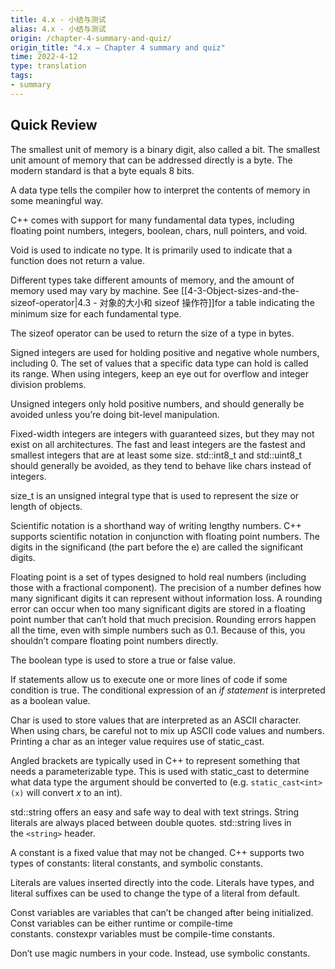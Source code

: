 ```yaml
---
title: 4.x - 小结与测试
alias: 4.x - 小结与测试
origin: /chapter-4-summary-and-quiz/
origin_title: "4.x — Chapter 4 summary and quiz"
time: 2022-4-12
type: translation
tags:
- summary
---
```



## Quick Review

The smallest unit of memory is a binary digit, also called a bit. The smallest unit amount of memory that can be addressed directly is a byte. The modern standard is that a byte equals 8 bits.

A data type tells the compiler how to interpret the contents of memory in some meaningful way.

C++ comes with support for many fundamental data types, including floating point numbers, integers, boolean, chars, null pointers, and void.

Void is used to indicate no type. It is primarily used to indicate that a function does not return a value.

Different types take different amounts of memory, and the amount of memory used may vary by machine. See [[4-3-Object-sizes-and-the-sizeof-operator|4.3 - 对象的大小和 sizeof 操作符]]for a table indicating the minimum size for each fundamental type.

The sizeof operator can be used to return the size of a type in bytes.

Signed integers are used for holding positive and negative whole numbers, including 0. The set of values that a specific data type can hold is called its range. When using integers, keep an eye out for overflow and integer division problems.

Unsigned integers only hold positive numbers, and should generally be avoided unless you’re doing bit-level manipulation.

Fixed-width integers are integers with guaranteed sizes, but they may not exist on all architectures. The fast and least integers are the fastest and smallest integers that are at least some size. std::int8_t and std::uint8_t should generally be avoided, as they tend to behave like chars instead of integers.

size_t is an unsigned integral type that is used to represent the size or length of objects.

Scientific notation is a shorthand way of writing lengthy numbers. C++ supports scientific notation in conjunction with floating point numbers. The digits in the significand (the part before the e) are called the significant digits.

Floating point is a set of types designed to hold real numbers (including those with a fractional component). The precision of a number defines how many significant digits it can represent without information loss. A rounding error can occur when too many significant digits are stored in a floating point number that can’t hold that much precision. Rounding errors happen all the time, even with simple numbers such as 0.1. Because of this, you shouldn’t compare floating point numbers directly.

The boolean type is used to store a true or false value.

If statements allow us to execute one or more lines of code if some condition is true. The conditional expression of an _if statement_ is interpreted as a boolean value.

Char is used to store values that are interpreted as an ASCII character. When using chars, be careful not to mix up ASCII code values and numbers. Printing a char as an integer value requires use of static_cast.

Angled brackets are typically used in C++ to represent something that needs a parameterizable type. This is used with static_cast to determine what data type the argument should be converted to (e.g. `static_cast<int>(x)` will convert _x_ to an int).

std::string offers an easy and safe way to deal with text strings. String literals are always placed between double quotes. std::string lives in the `<string>` header.

A constant is a fixed value that may not be changed. C++ supports two types of constants: literal constants, and symbolic constants.

Literals are values inserted directly into the code. Literals have types, and literal suffixes can be used to change the type of a literal from default.

Const variables are variables that can’t be changed after being initialized. Const variables can be either runtime or compile-time constants. constexpr variables must be compile-time constants.

Don’t use magic numbers in your code. Instead, use symbolic constants.